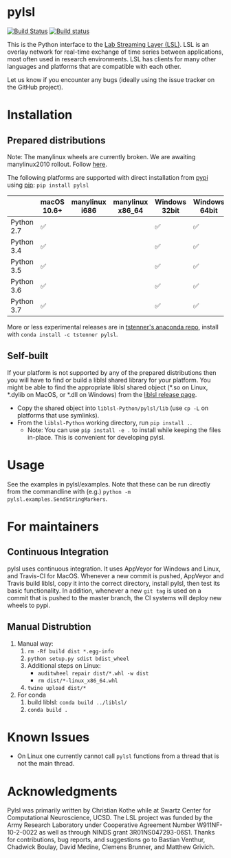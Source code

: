 # pylsl

[![Build Status](https://travis-ci.com/labstreaminglayer/liblsl-Python.svg?branch=master)](https://travis-ci.com/labstreaminglayer/liblsl-Python)
[![Build status](https://ci.appveyor.com/api/projects/status/ggouc09585l2518i/branch/master?svg=true)](https://ci.appveyor.com/project/cboulay/liblsl-python/branch/master)

This is the Python interface to the [Lab Streaming Layer (LSL)](https://github.com/sccn/labstreaminglayer).
LSL is an overlay network for real-time exchange of time series between applications,
most often used in research environments. LSL has clients for many other languages
and platforms that are compatible with each other.

Let us know if you encounter any bugs (ideally using the issue tracker on
the GitHub project).

# Installation

## Prepared distributions

Note: The manylinux wheels are currently broken. We are awaiting manylinux2010 rollout. Follow [here](https://github.com/pypa/manylinux/issues/179).

The following platforms are supported with direct installation from [pypi](https://pypi.org/project/pylsl/)
using [pip](https://pip.pypa.io/en/stable/installing/): `pip install pylsl`

|   | macOS 10.6+ | manylinux i686 | manylinux x86_64 |  Windows 32bit | Windows 64bit |
|---|---|---|---|---|---|
| Python 2.7 | ✅ |  |  | ✅ | ✅ |
| Python 3.4 | ✅ |  |  | ✅ | ✅ |
| Python 3.5 | ✅ |  |  | ✅ | ✅ |
| Python 3.6 | ✅ |  |  | ✅ | ✅ |
| Python 3.7 | ✅ |  |  | ✅ | ✅ |

More or less experimental releases are in [tstenner's anaconda repo](https://anaconda.org/tstenner/pylsl), install with `conda install -c tstenner pylsl`.

## Self-built

If your platform is not supported by any of the prepared distributions then you will have to find or build a liblsl shared library for your platform.
You might be able to find the appropriate liblsl shared object (*.so on Linux, *.dylib on MacOS, or *.dll on Windows) from the [liblsl release page](https://github.com/sccn/liblsl/releases).
* Copy the shared object into `liblsl-Python/pylsl/lib` (use `cp -L` on platforms that use symlinks).
* From the `liblsl-Python` working directory, run `pip install .`.
    * Note: You can use `pip install -e .` to install while keeping the files in-place. This is convenient for developing pylsl.

# Usage

See the examples in pylsl/examples. Note that these can be run directly from the commandline with (e.g.) `python -m pylsl.examples.SendStringMarkers`.

# For maintainers

## Continuous Integration

pylsl uses continuous integration. It uses AppVeyor for Windows and Linux, and Travis-CI for MacOS.
Whenever a new commit is pushed, AppVeyor and Travis build liblsl, copy it into the correct directory, install pylsl, then test its basic functionality.
In addition, whenever a new `git tag` is used on a commit that is pushed to the master branch,
the CI systems will deploy new wheels to pypi.

## Manual Distrubtion

1. Manual way:
    1. `rm -Rf build dist *.egg-info`
    1. `python setup.py sdist bdist_wheel`
    1. Additional steps on Linux:
        * `auditwheel repair dist/*.whl -w dist`
        * `rm dist/*-linux_x86_64.whl`
    1. `twine upload dist/*`
1. For conda
    1. build liblsl: `conda build ../liblsl/`
    1. `conda build .`

# Known Issues

* On Linux one currently cannot call ``pylsl`` functions from a thread that is not the main thread.

# Acknowledgments

Pylsl was primarily written by Christian Kothe while at Swartz Center for
Computational Neuroscience, UCSD. The LSL project was funded by the Army
Research Laboratory under Cooperative Agreement Number W911NF-10-2-0022 as
well as through NINDS grant 3R01NS047293-06S1. Thanks for contributions,
bug reports, and suggestions go to Bastian Venthur, Chadwick Boulay,
David Medine, Clemens Brunner, and Matthew Grivich.
